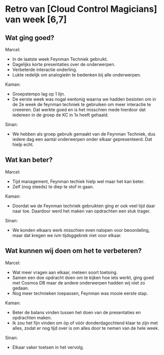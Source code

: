 # Retro van [Cloud Control Magicians] van week [6,7]

## Wat ging goed?

Marcel:

- In de laatste week Feynman Techniek gebruikt.
- Dagelijks korte presentaties over de onderwerpen.
- Verbeterde interactie onderling.
- Lukte redelijk om analogieën te bedenken bij alle onderwerpen.

Kaman:

- Groepstempo lag op 1 lijn.
- De eerste week was nogal eentonig waarna we hadden besloten om in de 2e week de feynman techniek te gebruiken om meer interactie te creeeren. Dat werkte goed en is het misschien mede hierdoor dat iedereen in de groep de KC in 1x heeft gehaald.

Sinan:

- We hebben als groep gebruik gemaakt van de Feynman Techniek, dus iedere dag een aantal onderwerpen onder elkaar gepresenteerd. Dat hielp echt.

## Wat kan beter?

Marcel:  

- Tijd management, Feynman techiek hielp wel maar het kan beter.
- Zelf (nog steeds) te diep te stof in gaan.  

Kaman:  

- Doordat we de Feynman techniek gebruikten ging er ook veel tijd daar naar toe. Daardoor werd het maken van opdrachten een stuk trager.  

Sinan:

- We konden elkaars werk misschien even nalopen voor beoordeling, maar dat kregen we ivm tijdsggebrek niet voor elkaar.

## Wat kunnen wij doen om het te verbeteren?

Marcel:  

- Wat meer vragen aan elkaar, meteen soort toetsing.
- Samen een doe opdracht doen om te kijken hoe iets werkt, ging goed met Cosmos DB maar de andere onderwerpen hadden wij niet zo gedaan.
- Nog meer technieken toepassen, Feynman was mooie eerste stap.

Kaman:  

- Beter de balans vinden tussen het doen van de presentaties en opdrachten maken.
- Ik zou het fijn vinden om óp of vóór donderdagochtend klaar te zijn met alles, zodat er nog tijd over is  om alles door te nemen van de hele week.

Sinan:

- Elkaar vaker toetsen in het vervolg.
